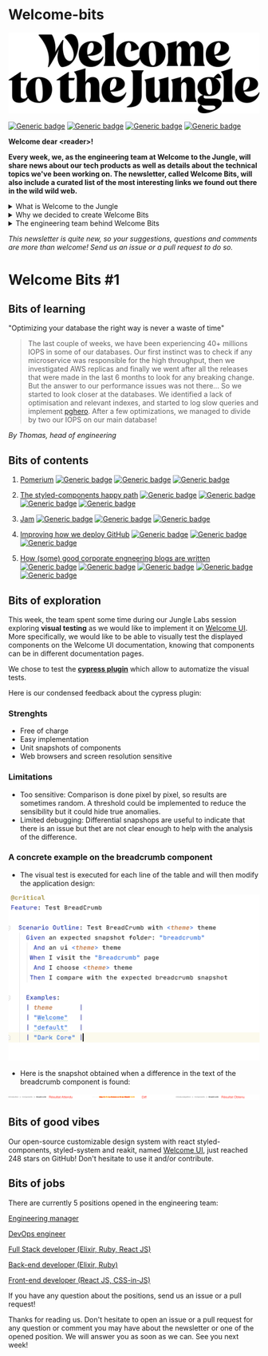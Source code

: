 # Welcome-bits

![Logo](WTTJ_Logo_Black_RGB.png)

[![Generic badge](https://img.shields.io/badge/Type-Newsletter-red)]()
[![Generic badge](https://img.shields.io/badge/Frequency-Weekly-blue)]()
[![Generic badge](https://img.shields.io/badge/Opened%20positions%20in%20the%20team-5-green)](https://www.welcometothejungle.com/fr/companies/wttj/jobs) 
[![Generic badge](https://img.shields.io/badge/Available%20articles%20on%20engineering%20blog-6-yellow)](https://medium.com/wttj-tech) 


**Welcome dear \<reader>!**

**Every week, we, as the engineering team at Welcome to the Jungle, will share news about our tech products as well as details about the technical topics we've been working on. The newsletter, called Welcome Bits, will also include a curated list of the most interesting links we found out there in the wild wild web.**

<details>
<summary>What is Welcome to the Jungle</summary>
<p>

<a href="https://www.welcometothejungle.com/fr">Welcome to the Jungle</a> is a company creating the new experience at work. We use content and technology to transform every step of the employee experience to help companies offer a better, more human experience in the workplace.</p>
</details>

<details>
<summary>Why we decided to create Welcome Bits</summary>
<p>
  
Learning and sharing knowledge is part of the engineering team DNA. Since the beginning, Jungle Labs sessions are for instance organized each month so that developers in the team can spend a day away from their daily tasks to learn new stuff, grow technically, and share it with the rest of the team (which is not always an easy exercice for the shyest people among us).

So it seemed part of a continuing process to extend this learning and sharing experience to the outside world, meaning you, dear readers. And we hope you will enjoy reading it as much as we enjoyed writing it!</p>
</details>

<details>
<summary>The engineering team behind Welcome Bits</summary>
<p>
  
We are currently 14 developers in the engineering team itself, which is part of a bigger team called (what a surprise) "the tech team" where there are also product, data, design and QA people.

There are unfortunately only men right now in the engineering team, but as diversity is a value dear to our heart, our tech recruiter Xavier is working hard to hire women. If you are a woman who code, please check <a href="https://www.welcometothejungle.com/fr/companies/wttj/jobs">our current opened positions</a> and apply if you are interested!

The company is based in Paris, France, but 65% of us are working in full remote mode, which means that some of us can code while enjoying a beautiful view on the mountains or the ocean.

The team is composed of back-end, full-stack and front-end developers, as well as one devOps engineer and one head of engineering. We are working with Elixir, Ruby and React JS among others (you can check <a href="https://www.welcometothejungle.com/fr/companies/wttj/tech">our full stack</a> for more details).

If you want to know more about our team and the tech team in general, take a look at <a href="https://youtu.be/9QAV5r-sFhI">the filmed interview of Kevin</a>, our beloved CTO.</p>
</details>

*This newsletter is quite new, so your suggestions, questions and comments are more than welcome! Send us an issue or a pull request to do so.*

# Welcome Bits #1

## Bits of learning

"Optimizing your database the right way is never a waste of time"

> The last couple of weeks, we have been experiencing 40+ millions IOPS in some of our databases. Our first instinct was to check if any microservice was responsible for the high throughput, then we investigated AWS replicas and finally we went after all the releases that were made in the last 6 months to look for any breaking change. But the answer to our performance issues was not there... So we started to look closer at the databases. We identified a lack of optimisation and relevant indexes, and started to log slow queries and implement [pghero](https://github.com/ankane/pghero). After a few optimizations, we managed to divide by two our IOPS on our main database!

*By Thomas, head of engineering*

## Bits of contents

1. [Pomerium](https://github.com/pomerium/pomerium) 
[![Generic badge](https://img.shields.io/badge/-OpenVPN%20alternative-lightgrey)]() [![Generic badge](https://img.shields.io/badge/-Kubernetes%20API%20Proxy-lightgrey)]() [![Generic badge](https://img.shields.io/badge/-Identity%20and%20policy%20management-lightgrey)]()


2. [The styled-components happy path](https://www.joshwcomeau.com/css/styled-components/) 
[![Generic badge](https://img.shields.io/badge/-Josh%20Comeau-lightgrey)]() [![Generic badge](https://img.shields.io/badge/-Lighter%20CSS%20files-lightgrey)]() [![Generic badge](https://img.shields.io/badge/-CSS%20variables-lightgrey)]() [![Generic badge](https://img.shields.io/badge/-Single%20source%20of%20styles-lightgrey)]()


3. [Jam](https://jam.dev) 
[![Generic badge](https://img.shields.io/badge/-Building%20websites-lightgrey)]() [![Generic badge](https://img.shields.io/badge/-Collaborative-lightgrey)]() [![Generic badge](https://img.shields.io/badge/-Beta-lightgrey)]()


4. [Improving how we deploy GitHub](https://github.blog/2021-01-25-improving-how-we-deploy-github/) 
[![Generic badge](https://img.shields.io/badge/-Slack-lightgrey)]() [![Generic badge](https://img.shields.io/badge/-Overview%20of%20deploys-lightgrey)]() [![Generic badge](https://img.shields.io/badge/-Automation-lightgrey)]()

5. [How (some) good corporate engneering blogs are written](https://danluu.com/corp-eng-blogs/) 
[![Generic badge](https://img.shields.io/badge/-Engineering%20blogs-lightgrey)]() [![Generic badge](https://img.shields.io/badge/-Best%20practices-lightgrey)]() [![Generic badge](https://img.shields.io/badge/-Cloudflare-lightgrey)]() [![Generic badge](https://img.shields.io/badge/-Segment-lightgrey)]() [![Generic badge](https://img.shields.io/badge/-Heap-lightgrey)]()

## Bits of exploration

This week, the team spent some time during our Jungle Labs session exploring **visual testing** as we would like to implement it on [Welcome UI](https://github.com/WTTJ/welcome-ui). More specifically, we would like to be able to visually test the displayed components on the Welcome UI documentation, knowing that components can be in different documentation pages.

We chose to test the **[cypress plugin](https://docs.cypress.io/guides/tooling/visual-testing.html#Functional-vs-visual-testing)** which allow to automatize the visual tests. 

Here is our condensed feedback about the cypress plugin:

### Strenghts
- Free of charge
- Easy implementation
- Unit snapshots of components
- Web browsers and screen resolution sensitive

### Limitations
- Too sensitive: 
Comparison is done pixel by pixel, so results are sometimes random. A threshold could be implemented to reduce the sensibility but it could hide true anomalies.
- Limited debugging:
Differential snapshops are useful to indicate that there is an issue but thet are not clear enough to help with the analysis of the difference.

### A concrete example on the breadcrumb component
- The visual test is executed for each line of the table and will then modify the application design:

![Screenshot](screenshot_test_cypress_plugin.png)

- Here is the snapshot obtained when a difference in the text of the breadcrumb component is found:

![Snapshot](snapshot_diff_cypress_plugin.png)

## Bits of good vibes

Our open-source customizable design system with react styled-components, styled-system and reakit, named [Welcome UI](https://github.com/WTTJ/welcome-ui), just reached 248 stars on GitHub! Don't hesitate to use it and/or contribute.

## Bits of jobs

There are currently 5 positions opened in the engineering team:

[Engineering manager](https://www.welcometothejungle.com/en/companies/wttj/jobs/engineering-manager_paris)

[DevOps engineer](https://www.welcometothejungle.com/en/companies/wttj/jobs/devops-engineer_paris)

[Full Stack developer (Elixir, Ruby, React JS)](https://www.welcometothejungle.com/en/companies/wttj/jobs/full-stack-developer-ruby-elixir-react-js_paris)

[Back-end developer (Elixir, Ruby)](https://www.welcometothejungle.com/en/companies/wttj/jobs/backend-developer-ruby-elixir_paris_WTTJ_9MP4PxM)

[Front-end developer (React JS, CSS-in-JS)](https://www.welcometothejungle.com/en/companies/wttj/jobs/frontend-developer-react-js-css-in-js_paris)

If you have any question about the positions, send us an issue or a pull request!


Thanks for reading us. Don't hesitate to open an issue or a pull request for any question or comment you may have about the newsletter or one of the opened position. We will answer you as soon as we can. See you next week!
